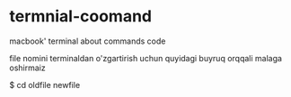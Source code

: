 # termnial-coomand
macbook' terminal  about commands code

file nomini terminaldan o'zgartirish uchun quyidagi buyruq orqqali malaga oshirmaiz

$ cd oldfile newfile
